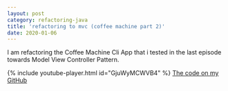 ```yaml
---
layout: post
category: refactoring-java
title: 'refactoring to mvc (coffee machine part 2)'
date: 2020-01-06
---
```


I am refactoring the Coffee Machine Cli App that i tested in the last episode towards Model View Controller Pattern.

{% include youtube-player.html id="GjuWyMCWVB4" %}
[The code on my GitHub](https://www.youtube.com/redirect?q=https%3A%2F%2Fgithub.com%2Fgregorriegler%2Fcoffeemachine-kata&redir_token=xioPUXrgmPu_YF2dTvJ1FPIbqVh8MTU3Nzk4NjEzNEAxNTc3ODk5NzM0&event=video_description&v=qHGc373a998)